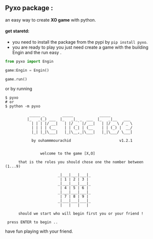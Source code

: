 ## Pyxo package :

an easy way to create **XO game** with python.

#### get staretd:

* you need to install the package from the pypi by `pip install pyxo`.
* you are ready to play you just need create a game with the building Engin and the run easy .

```python
from pyxo import Engin

game:Engin = Engin()

game.run()

```
or by running
```shell
$ pyxo
# or
$ python -m pyxo
```
```shell
           _____ _        _____            _____
          |_   _(_) ___  |_   _|_ _  ___  |_   _|__   ___
            | | | |/ __|   | |/ _` |/ __|   | |/ _ \ / _ \
            | | | | (__    | | (_| | (__    | | (_) |  __/
            |_| |_|\___|   |_|\__,_|\___|   |_|\___/ \___|

            by ouhammmourachid                      v1.2.1


                welcome to the game [X,O]

      that is the roles you should chose one the nomber between (1...9)

                        _|___|___|___|_
                         | 1 | 2 | 3 |
                        _|___|___|___|_
                         | 4 | 5 | 6 |
                        _|___|___|___|_
                         | 7 | 8 | 9 |
                        _|___|___|___|_
                         |   |   |   |

      should we start who will begin first you or your friend !

 press ENTER to begin ..

```
have fun playing with your friend.
